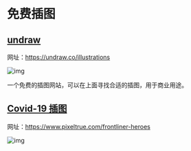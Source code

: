 # 免费插图

## [undraw](https://undraw.co/illustrations)

网址：https://undraw.co/illustrations

![img](https://cdn.jsdelivr.net/gh/xlc520/MyImage/MdImg/1580440884199-5ea0b597-d23b-45a0-a302-5d5b1748c2fe.jpeg)

一个免费的插图网站，可以在上面寻找合适的插图，用于商业用途。

## [Covid-19 插图](https://www.pixeltrue.com/frontliner-heroes)

网址：https://www.pixeltrue.com/frontliner-heroes

![img](https://cdn.jsdelivr.net/gh/xlc520/MyImage/MdImg/1608253732955-cd7c30df-99ae-43ca-9962-c52b8fb10808-16447437634863.jpeg)

